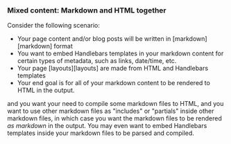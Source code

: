### Mixed content: Markdown and HTML together

Consider the following scenario:

* Your page content and/or blog posts will be written in [markdown][markdown] format
* You want to embed Handlebars templates in your markdown content for certain types of metadata, such as links, date/time, etc.
* Your page [layouts][layouts] are made from HTML and Handlebars templates
* Your end goal is for all of your markdown content to be rendered to HTML in the output.

 and you want your need to compile some markdown files to HTML, and you want to use other markdown files as "includes" or "partials" inside other markdown files, in which case you want the markdown files to be rendered _as markdown_ in the output. You may even want to embed Handlebars templates inside your markdown files to be parsed and compiled. 


